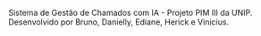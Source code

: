 Sistema de Gestão de Chamados com IA - Projeto PIM III da UNIP.
Desenvolvido por Bruno, Danielly, Ediane, Herick e Vinicius.
